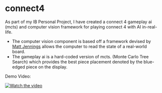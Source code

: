 # connect4
As part of my IB Personal Project, I have created a connect 4 gameplay ai (mcts) and computer vision framework for playing connect 4 with AI in-real-life.

- The computer vision component is based off a framework devised by [Matt Jennings](https://mattjennings.co.uk/portfolio/Connect-Four%20Computer%20Vision%20A.I/)  allows the computer to read the state of a real-world board.
- The gameplay ai is a hard-coded version of mcts. (Monte Carlo Tree Search) which provides the best piece placement denoted by the blue-edged piece on the display. 

Demo Video:

[![Watch the video](https://img.youtube.com/vi/wiWxFHbbxi0/hqdefault.jpg)](https://www.youtube.com/watch?v=wiWxFHbbxi0)

